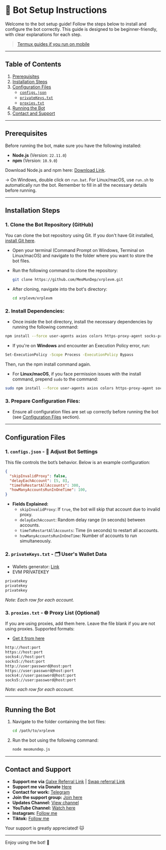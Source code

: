 # 🚀 Bot Setup Instructions

Welcome to the bot setup guide! Follow the steps below to install and configure the bot correctly. This guide is designed to be beginner-friendly, with clear explanations for each step.

> [Termux guides if you run on mobile](https://github.com/MeoMunDep/Guides-for-using-my-script-on-termux)

---

## Table of Contents

1. [Prerequisites](#prerequisites)
2. [Installation Steps](#installation-steps)
3. [Configuration Files](#configuration-files)
   - [`configs.json`](#1-configsjson)
   - [`privateKeys.txt`](#2-privateKeystxt)
   - [`proxies.txt`](#4-proxiestxt)
4. [Running the Bot](#running-the-bot)
5. [Contact and Support](#contact-and-support)

---

## Prerequisites

Before running the bot, make sure you have the following installed:

- **Node.js** (Version: `22.11.0`)
- **npm** (Version: `10.9.0`)

Download Node.js and npm here: [Download Link](https://t.me/KeoAirDropFreeNe/257/1462).

-> On Windows, double click on `run.bat`. For Linux/macOS, use `run.sh` to automatically run the bot. Remember to fill in all the necessary details before running.

---

## Installation Steps

### 1. **Clone the Bot Repository (GitHub)**

You can clone the bot repository using Git. If you don't have Git installed, [install Git here](https://git-scm.com/).

- Open your terminal (Command Prompt on Windows, Terminal on Linux/macOS) and navigate to the folder where you want to store the bot files.

- Run the following command to clone the repository:

  ```bash
  git clone https://github.com/MeoMunDep/xrplevm.git
  ```

- After cloning, navigate into the bot's directory:

  ```bash
  cd xrplevm/xrplevm
  ```

### 2. **Install Dependencies:**

- Once inside the bot directory, install the necessary dependencies by running the following command:

```bash
npm install --force user-agents axios colors https-proxy-agent socks-proxy-agent ethers web3 crypto-js ripple-address-codec @0xsquid/squid-types
```

- If you're on **Windows** and encounter an Execution Policy error, run:

```bash
Set-ExecutionPolicy -Scope Process -ExecutionPolicy Bypass
```

Then, run the npm install command again.

- For **Linux/macOS**, if you face permission issues with the install command, prepend `sudo` to the command:

```bash
sudo npm install --force user-agents axios colors https-proxy-agent socks-proxy-agent ethers web3 crypto-js ripple-address-codec @0xsquid/squid-types
```

### 3. **Prepare Configuration Files:**

- Ensure all configuration files are set up correctly before running the bot (see [Configuration Files](#configuration-files) section).

---

## Configuration Files

### 1. `configs.json` - 📜 Adjust Bot Settings

This file controls the bot’s behavior. Below is an example configuration:

```json
{
  "skipInvalidProxy": false,
  "delayEachAccount": [5, 8],
  "timeToRestartAllAccounts": 300,
  "howManyAccountsRunInOneTime": 100,
}
```

- **Fields Explained:**
  - `skipInvalidProxy`:  If `true`, the bot will skip that account due to invalid proxy.
  - `delayEachAccount`: Random delay range (in seconds) between accounts.
  - `timeToRestartAllAccounts`: Time (in seconds) to restart all accounts.
  - `howManyAccountsRunInOneTime`: Number of accounts to run simultaneously.

### 2. `privateKeys.txt` - 🗂️ User's Wallet Data

- Wallets generator: [Link](https://github.com/MeoMunDep/Automatic-Ultimate-Create-Wallets-for-Airdrop)
- EVM PRIVATEKEY
  
```txt
privatekey
privatekey
privatekey
```

_Note: Each row for each account._

### 3. `proxies.txt` - 🌐 Proxy List (Optional)

If you are using proxies, add them here. Leave the file blank if you are not using proxies. Supported formats:

- [Get it from here](https://www.webshare.io/?referral_code=4l5kb3glsce7)

```txt
http://host:port
https://host:port
socks4://host:port
socks5://host:port
http://user:password@host:port
https://user:password@host:port
socks4://user:password@host:port
socks5://user:password@host:port
```

_Note: each row for each account._

---

## Running the Bot

1. Navigate to the folder containing the bot files:

   ```bash
   cd /path/to/xrplevm
   ```

2. Run the bot using the following command:

   ```bash
   node meomundep.js
   ```

---

## Contact and Support

- **Support me via** [Galxe Referral Link](https://app.galxe.com/quest/xrplevmsidechain/GCaM3t1wTe?referral_code=GRFr2JiteymuEnvqZsPOIO4qIUWvmgjWvd538z6sauYnE7g) | [Swap referral Link](https://testnet.xrise33.com/ref/X7QCLIgtrl91DrRJYqHod6YSrHK)
- **Support me via Donate** [Here](https://t.me/KeoAirDropFreeNe/312/27801)
- **Contact for work:** [Telegram](https://t.me/MeoMunDep)
- **Join the support group:** [Join here](https://t.me/KeoAirDropFreeNe)
- **Updates Channel:** [View channel](https://t.me/KeoAirDropFreeNee)
- **YouTube Channel:** [Watch here](https://www.youtube.com/@keoairdropfreene)
- **Instagram:** [Follow me](https://www.instagram.com/meomundep)
- **Tiktok:** [Follow me](https://www.tiktok.com/@meomundep)

Your support is greatly appreciated! 🐱

---

Enjoy using the bot! 🚀
